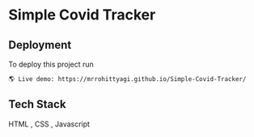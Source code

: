 
# Simple Covid Tracker


## Deployment

To deploy this project run

```bash
🌎 Live demo: https://mrrohittyagi.github.io/Simple-Covid-Tracker/ 
```


## Tech Stack

 HTML , CSS , Javascript 


